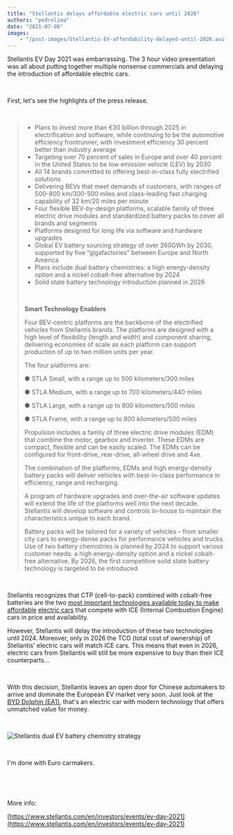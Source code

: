 ```yaml
---
title: "Stellantis delays affordable electric cars until 2026"
authors: "pedrolima"
date: "2021-07-08"
images: 
    - "/post-images/Stellantis-EV-affordability-delayed-until-2026.avif"
---
```


Stellantis EV Day 2021 was embarrassing. The 3 hour video presentation was all about putting together multiple nonsense commercials and delaying the introduction of affordable electric cars.

 

First, let's see the highlights of the press release.

 

> - Plans to invest more than €30 billion through 2025 in electrification and software, while continuing to be the automotive efficiency frontrunner, with investment efficiency 30 percent better than industry average
> - Targeting over 70 percent of sales in Europe and over 40 percent in the United States to be low emission vehicle (LEV) by 2030
> - All 14 brands committed to offering best-in-class fully electrified solutions
> - Delivering BEVs that meet demands of customers, with ranges of 500-800 km/300-500 miles and class-leading fast charging capability of 32 km/20 miles per minute
> - Four flexible BEV-by-design platforms, scalable family of three electric drive modules and standardized battery packs to cover all brands and segments
> - Platforms designed for long life via software and hardware upgrades
> - Global EV battery sourcing strategy of over 260GWh by 2030, supported by five “gigafactories” between Europe and North America
> - Plans include dual battery chemistries: a high energy-density option and a nickel cobalt-free alternative by 2024
> - Solid state battery technology introduction planned in 2026
> 
>  
> 
> **Smart Technology Enablers**
> 
> Four BEV-centric platforms are the backbone of the electrified vehicles from Stellantis brands. The platforms are designed with a high level of flexibility (length and width) and component sharing, delivering economies of scale as each platform can support production of up to two million units per year.
> 
> The four platforms are:
> 
> ● STLA Small, with a range up to 500 kilometers/300 miles
> 
> ● STLA Medium, with a range up to 700 kilometers/440 miles
> 
> ● STLA Large, with a range up to 800 kilometers/500 miles
> 
> ● STLA Frame, with a range up to 800 kilometers/500 miles
> 
> Propulsion includes a family of three electric drive modules (EDM) that combine the motor, gearbox and inverter. These EDMs are compact, flexible and can be easily scaled. The EDMs can be configured for front-drive, rear-drive, all-wheel drive and 4xe.
> 
> The combination of the platforms, EDMs and high energy-density battery packs will deliver vehicles with best-in-class performance in efficiency, range and recharging.
> 
> A program of hardware upgrades and over-the-air software updates will extend the life of the platforms well into the next decade. Stellantis will develop software and controls in-house to maintain the characteristics unique to each brand.
> 
> Battery packs will be tailored for a variety of vehicles – from smaller city cars to energy-dense packs for performance vehicles and trucks. Use of two battery chemistries is planned by 2024 to support various customer needs: a high energy-density option and a nickel cobalt-free alternative. By 2026, the first competitive solid state battery technology is targeted to be introduced.

 

Stellantis recognizes that CTP (cell-to-pack) combined with cobalt-free batteries are the two [most important technologies available today to make](/2021/06/21/technologies-that-will-make-electric-vehicles-even-better/) [affordable](/2021/06/21/technologies-that-will-make-electric-vehicles-even-better/) [electric cars](/2021/06/21/technologies-that-will-make-electric-vehicles-even-better/) that compete with ICE (Internal Combustion Engine) cars in price and availability.

However, Stellantis will delay the introduction of these two technologies until 2024. Moreover, only in 2026 the TCO (total cost of ownership) of Stellantis' electric cars will match ICE cars. This means that even in 2026, electric cars from Stellantis will still be more expensive to buy than their ICE counterparts...

 

With this decision, Stellantis leaves an open door for Chinese automakers to arrive and dominate the European EV market very soon. Just look at the [BYD Dolphin (EA1)](/2021/07/06/facts-about-the-byd-dolphin-ea1/), that's an electric car with modern technology that offers unmatched value for money.

 

![Stellantis dual EV battery chemistry strategy](post-images/Stellantis-dual-EV-battery-chemistry-strategy.avif)

 

I'm done with Euro carmakers.

 

 

More info:

[https://www.stellantis.com/en/investors/events/ev-day-2021](https://www.stellantis.com/en/investors/events/ev-day-2021)
